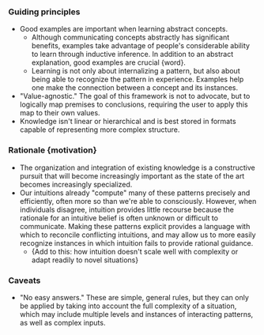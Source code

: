 ### Guiding principles
- Good examples are important when learning abstract concepts.
	- Although communicating concepts abstractly has significant benefits, examples take advantage of people's considerable ability to learn through inductive inference.  In addition to an abstract explanation, good examples are crucial {word}.
	- Learning is not only about internalizing a pattern, but also about being able to recognize the pattern in experience.  Examples help one make the connection between a concept and its instances.
- "Value-agnostic."  The goal of this framework is not to advocate, but to logically map premises to conclusions, requiring the user to apply this map to their own values.
- Knowledge isn't linear or hierarchical and is best stored in formats capable of representing more complex structure.

### Rationale {motivation}
- The organization and integration of existing knowledge is a constructive pursuit that will become increasingly important as the state of the art becomes increasingly specialized.
- Our intuitions already "compute" many of these patterns precisely and efficiently, often more so than we're able to consciously.  However, when individuals disagree, intuition provides little recourse because the rationale for an intuitive belief is often unknown or difficult to communicate.  Making these patterns explicit provides a language with which to reconcile conflicting intuitions, and may allow us to more easily recognize instances in which intuition fails to provide rational guidance.
	- {Add to this: how intuition doesn't scale well with complexity or adapt readily to novel situations}

### Caveats
- "No easy answers."  These are simple, general rules, but they can only be applied by taking into account the full complexity of a situation, which may include multiple levels and instances of interacting patterns, as well as complex inputs.
